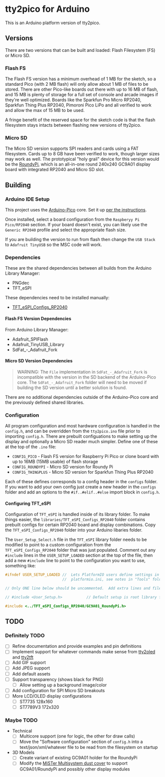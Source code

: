 # tty2pico for Arduino

This is an Arduino platform version of tty2pico.

## Versions

There are two versions that can be built and loaded: Flash Filesystem (FS) or Micro SD.

### Flash FS

The Flash FS version has a minimum overhead of 1 MB for the sketch, so a standard Pico (with 2 MB flash) will only allow about 1 MB of files to be stored. There are other Pico-like boards out there with up to 16 MB of flash, and 15 MB is plenty of storage for a full set of console and arcade images if they're well optimized. Boards like the Sparkfun Pro Micro RP2040, Sparkfun Thing Plus RP2040, Pimoroni Pico LiPo and all verified to work and allow the max of 15 MB to be used.

A fringe benefit of the reserved space for the sketch code is that the flash filesystem stays intacts between flashing new versions of tty2pico.

### Micro SD

The Micro SD version supports SPI readers and cards using a FAT filesystem. Cards up to 8 GB have been verified to work, though larger sizes may work as well. The prototypical "holy grail" device for this version would be the [RoundyPi](https://www.amazon.com/RoundyPi-RoundyFi-Compact-Display-ESP-12E/dp/B0B297J6LB), which is an all-in-one round 240x240 GC9A01 display board with integrated RP2040 and Micro SD slot.

## Building

### Arduino IDE Setup

This project uses the [Arduino-Pico](https://github.com/earlephilhower/arduino-pico) core. Set it up [per the instructions](https://arduino-pico.readthedocs.io/en/latest/install.html#installing-via-arduino-boards-manager).

Once installed, select a board configuration from the `Raspberyy Pi Pico/RP2040` section. If your board doesn't exist, you can likely use the `Generic RP2040` profile and select the appropriate flash size.

If you are building the version to run from flash then change the `USB Stack` to `Adafruit TinyUSB` so the MSC code will work.

### Dependencies

These are the shared dependencies between all builds from the Arduino Library Manager:

* PNGdec
* TFT_eSPI

These dependencies need to be installed manually:

* [TFT_eSPI_Configs_RP2040](https://github.com/FeralAI/TFT_eSPI_Configs_RP2040)

#### Flash FS Version Dependencies

From Arduino Library Manager:

* Adafruit_SPIFlash
* Adafruit_TinyUSB_Library
* SdFat_-_Adafruit_Fork

#### Micro SD Version Dependencies

> WARNING: The `File` implementation in `SdFat_-_Adafruit_Fork` is incompatible with the version in the SD backend of the Arduino-Pico core. The `SdFat_-_Adafruit_Fork` folder will need to be moved if building the SD version until a better solution is found.

There are no additional dependencies outside of the Arduino-Pico core and the previously defined shared libraries.

### Configuration

All program configuration and most hardware configuration is handled in the `config.h`, and can be overridden from the `tty2pico.ino` file prior to importing `config.h`. There are prebuilt configuations to make setting up the display and optionally a Micro SD reader much simpler. Define one of these at the top of the `.ino` file:

* `CONFIG_PICO` - Flash FS version for Raspberry Pi Pico or clone board with up to 16MB (15MB usable) of flash storage
* `CONFIG_ROUNDYPI` - Micro SD version for Roundy Pi
* `CONFIG_THINGPLUS` - Micro SD version for Sparkfun Thing Plus RP2040

Each of these defines corresponds to a config header in the `configs` folder. If you want to add your own config just create a new header in the `configs` folder and add an options to the `#if..#elif..#else` import block in `config.h`.

#### Configuring TFT_eSPI

Configuration of `TFT_eSPI` is handled inside of its library folder. To make things easier, the `libraries/TFT_eSPI_Configs_RP2040` folder contains prebuilt configs for certain RP2040 board and display combinations. Copy the `TFT_eSPI_Configs_RP2040` folder into your Arduino libaries folder.

The `User_Setup_Select.h` file in the `TFT_eSPI` library folder needs to be modified to point to a custom configuration from the `TFT_eSPI_Configs_RP2040` folder that was just populated. Comment out any `#include` lines in the `USER_SETUP_LOADED` section at the top of the file, then add a new `#include` line to point to the configuration you want to use, something like:

```c
#ifndef USER_SETUP_LOADED //  Lets PlatformIO users define settings in
                          //  platformio.ini, see notes in "Tools" folder.

// Only ONE line below should be uncommented.  Add extra lines and files as needed.

// #include <User_Setup.h>           // Default setup is root library folder

#include <../TFT_eSPI_Configs_RP2040/GC9A01_RoundyPi.h>
```

## TODO

### Definitely TODO

* [ ] Refine documentation and provide examples and pin definitions
* [ ] Implement support for whatever commands make sense from [tty2oled](https://github.com/venice1200/MiSTer_tty2oled/wiki/Command_v2) and [tty2tft](https://github.com/ojaksch/MiSTer_tty2tft/tree/main/doc#commands)
* [ ] Add GIF support
* [ ] Add JPEG support
* [ ] Add default assets
* [ ] Support transparency (shows black for PNG)
  * [ ] Allow setting up a background image/color
* [ ] Add configuration for SPI Micro SD breakouts
* [ ] More LCD/OLED display configurations
  * [ ] ST7735 128x160
  * [ ] ST7789V3 172x320

### Maybe TODO
* Technical
  * [ ] Multicore support (one for logic, the other for draw calls)
  * [ ] Move the "Software configuration" section of `config.h` into a text/json/xml/whatever file to be read from the filesystem on startup
* 3D Models
  * [ ] Create variant of existing GC9A01 holder for the RoundyPi
  * [ ] Modify the [MiSTer Multisystem dust cover](https://www.printables.com/model/159379-mister-multisystem-v5-2022-classic-gaming-console-/files) to support GC9A01/RoundyPi and possibly other display modules